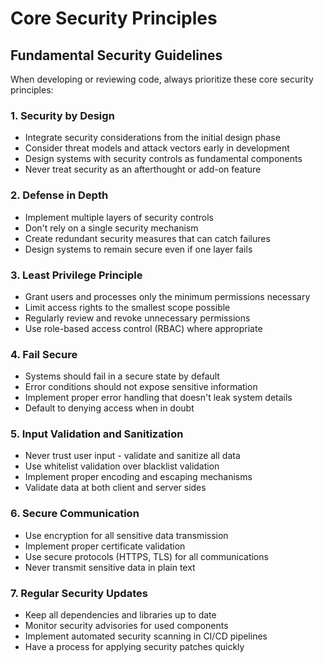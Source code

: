 # Core Security Principles

## Fundamental Security Guidelines

When developing or reviewing code, always prioritize these core security principles:

### 1. Security by Design
- Integrate security considerations from the initial design phase
- Consider threat models and attack vectors early in development
- Design systems with security controls as fundamental components
- Never treat security as an afterthought or add-on feature

### 2. Defense in Depth
- Implement multiple layers of security controls
- Don't rely on a single security mechanism
- Create redundant security measures that can catch failures
- Design systems to remain secure even if one layer fails

### 3. Least Privilege Principle
- Grant users and processes only the minimum permissions necessary
- Limit access rights to the smallest scope possible
- Regularly review and revoke unnecessary permissions
- Use role-based access control (RBAC) where appropriate

### 4. Fail Secure
- Systems should fail in a secure state by default
- Error conditions should not expose sensitive information
- Implement proper error handling that doesn't leak system details
- Default to denying access when in doubt

### 5. Input Validation and Sanitization
- Never trust user input - validate and sanitize all data
- Use whitelist validation over blacklist validation
- Implement proper encoding and escaping mechanisms
- Validate data at both client and server sides

### 6. Secure Communication
- Use encryption for all sensitive data transmission
- Implement proper certificate validation
- Use secure protocols (HTTPS, TLS) for all communications
- Never transmit sensitive data in plain text

### 7. Regular Security Updates
- Keep all dependencies and libraries up to date
- Monitor security advisories for used components
- Implement automated security scanning in CI/CD pipelines
- Have a process for applying security patches quickly
